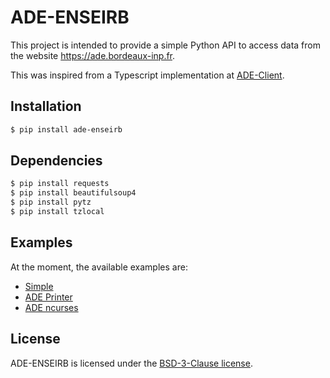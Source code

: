 # ADE-ENSEIRB

This project is intended to provide a simple Python API to access data from the website https://ade.bordeaux-inp.fr.

This was inspired from a Typescript implementation at [ADE-Client](https://github.com/mcaravati/ADE-client).

## Installation
```bash
$ pip install ade-enseirb
```

## Dependencies
```bash
$ pip install requests
$ pip install beautifulsoup4
$ pip install pytz
$ pip install tzlocal
```

## Examples
At the moment, the available examples are:
- [Simple](examples/simple.py)
- [ADE Printer](examples/ade_printer.py)
- [ADE ncurses](examples/ade_ncurses.py)

## License
ADE-ENSEIRB is licensed under the [BSD-3-Clause license](LICENSE).
